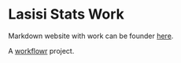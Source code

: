 # Lasisi Stats Work

Markdown website with work can be founder [here](https://tinalasisi.github.io/lasisi_stats/).

A [workflowr][] project.

[workflowr]: https://github.com/jdblischak/workflowr

